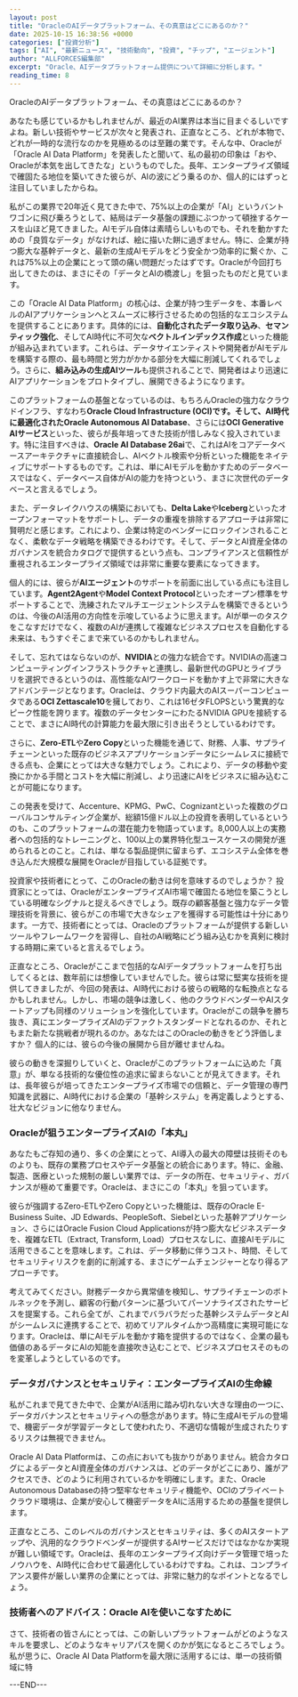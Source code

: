 ```yaml
---
layout: post
title: "OracleのAIデータプラットフォーム、その真意はどこにあるのか？"
date: 2025-10-15 16:38:56 +0000
categories: ["投資分析"]
tags: ["AI", "最新ニュース", "技術動向", "投資", "チップ", "エージェント"]
author: "ALLFORCES編集部"
excerpt: "Oracle、AIデータプラットフォーム提供について詳細に分析します。"
reading_time: 8
---
```


OracleのAIデータプラットフォーム、その真意はどこにあるのか？

あなたも感じているかもしれませんが、最近のAI業界は本当に目まぐるしいですよね。新しい技術やサービスが次々と発表され、正直なところ、どれが本物で、どれが一時的な流行なのかを見極めるのは至難の業です。そんな中、Oracleが「Oracle AI Data Platform」を発表したと聞いて、私の最初の印象は「おや、Oracleが本気を出してきたな」というものでした。長年、エンタープライズ領域で確固たる地位を築いてきた彼らが、AIの波にどう乗るのか、個人的にはずっと注目していましたからね。

私がこの業界で20年近く見てきた中で、75%以上の企業が「AI」というバントワゴンに飛び乗ろうとして、結局はデータ基盤の課題にぶつかって頓挫するケースを山ほど見てきました。AIモデル自体は素晴らしいものでも、それを動かすための「良質なデータ」がなければ、絵に描いた餅に過ぎません。特に、企業が持つ膨大な基幹データと、最新の生成AIモデルをどう安全かつ効率的に繋ぐか、これは75%以上の企業にとって頭の痛い問題だったはずです。Oracleが今回打ち出してきたのは、まさにその「データとAIの橋渡し」を狙ったものだと見ています。

この「Oracle AI Data Platform」の核心は、企業が持つ生データを、本番レベルのAIアプリケーションへとスムーズに移行させるための包括的なエコシステムを提供することにあります。具体的には、**自動化されたデータ取り込み**、**セマンティック強化**、そしてAI時代に不可欠な**ベクトルインデックス作成**といった機能が組み込まれています。これらは、データサイエンティストや開発者がAIモデルを構築する際の、最も時間と労力がかかる部分を大幅に削減してくれるでしょう。さらに、**組み込みの生成AIツール**も提供されることで、開発者はより迅速にAIアプリケーションをプロトタイプし、展開できるようになります。

このプラットフォームの基盤となっているのは、もちろんOracleの強力なクラウドインフラ、すなわち**Oracle Cloud Infrastructure (OCI)**です。そして、AI時代に最適化された**Oracle Autonomous AI Database**、さらには**OCI Generative AIサービス**といった、彼らが長年培ってきた技術が惜しみなく投入されています。特に注目すべきは、**Oracle AI Database 26ai**で、これはAIをコアデータベースアーキテクチャに直接統合し、AIベクトル検索や分析といった機能をネイティブにサポートするものです。これは、単にAIモデルを動かすためのデータベースではなく、データベース自体がAIの能力を持つという、まさに次世代のデータベースと言えるでしょう。

また、データレイクハウスの構築においても、**Delta Lake**や**Iceberg**といったオープンフォーマットをサポートし、データの重複を排除するアプローチは非常に賢明だと感じます。これにより、企業は特定のベンダーにロックインされることなく、柔軟なデータ戦略を構築できるわけです。そして、データとAI資産全体のガバナンスを統合カタログで提供するという点も、コンプライアンスと信頼性が重視されるエンタープライズ領域では非常に重要な要素になってきます。

個人的には、彼らが**AIエージェント**のサポートを前面に出している点にも注目しています。**Agent2Agent**や**Model Context Protocol**といったオープン標準をサポートすることで、洗練されたマルチエージェントシステムを構築できるというのは、今後のAI活用の方向性を示唆しているように思えます。AIが単一のタスクをこなすだけでなく、複数のAIが連携して複雑なビジネスプロセスを自動化する未来は、もうすぐそこまで来ているのかもしれません。

そして、忘れてはならないのが、**NVIDIA**との強力な統合です。NVIDIAの高速コンピューティングインフラストラクチャと連携し、最新世代のGPUとライブラリを選択できるというのは、高性能なAIワークロードを動かす上で非常に大きなアドバンテージとなります。Oracleは、クラウド内最大のAIスーパーコンピュータである**OCI Zettascale10**を擁しており、これは16ゼタFLOPSという驚異的なピーク性能を誇ります。複数のデータセンターにわたるNVIDIA GPUを接続することで、まさにAI時代の計算能力を最大限に引き出そうとしているわけです。

さらに、**Zero-ETL**や**Zero Copy**といった機能を通じて、財務、人事、サプライチェーンといった既存のビジネスアプリケーションデータにシームレスに接続できる点も、企業にとっては大きな魅力でしょう。これにより、データの移動や変換にかかる手間とコストを大幅に削減し、より迅速にAIをビジネスに組み込むことが可能になります。

この発表を受けて、Accenture、KPMG、PwC、Cognizantといった複数のグローバルコンサルティング企業が、総額15億ドル以上の投資を表明しているというのも、このプラットフォームの潜在能力を物語っています。8,000人以上の実務者への包括的なトレーニングと、100以上の業界特化型ユースケースの開発が進められるとのこと。これは、単なる製品提供に留まらず、エコシステム全体を巻き込んだ大規模な展開をOracleが目指している証拠です。

投資家や技術者にとって、このOracleの動きは何を意味するのでしょうか？ 投資家にとっては、OracleがエンタープライズAI市場で確固たる地位を築こうとしている明確なシグナルと捉えるべきでしょう。既存の顧客基盤と強力なデータ管理技術を背景に、彼らがこの市場で大きなシェアを獲得する可能性は十分にあります。一方で、技術者にとっては、Oracleのプラットフォームが提供する新しいツールやフレームワークを習得し、自社のAI戦略にどう組み込むかを真剣に検討する時期に来ていると言えるでしょう。

正直なところ、Oracleがここまで包括的なAIデータプラットフォームを打ち出してくるとは、数年前には想像していませんでした。彼らは常に堅実な技術を提供してきましたが、今回の発表は、AI時代における彼らの戦略的な転換点となるかもしれません。しかし、市場の競争は激しく、他のクラウドベンダーやAIスタートアップも同様のソリューションを強化しています。Oracleがこの競争を勝ち抜き、真にエンタープライズAIのデファクトスタンダードとなれるのか、それともまた新たな挑戦者が現れるのか。あなたはこのOracleの動きをどう評価しますか？ 個人的には、彼らの今後の展開から目が離せませんね。

彼らの動きを深掘りしていくと、Oracleがこのプラットフォームに込めた「真意」が、単なる技術的な優位性の追求に留まらないことが見えてきます。それは、長年彼らが培ってきたエンタープライズ市場での信頼と、データ管理の専門知識を武器に、AI時代における企業の「基幹システム」を再定義しようとする、壮大なビジョンに他なりません。

### Oracleが狙うエンタープライズAIの「本丸」

あなたもご存知の通り、多くの企業にとって、AI導入の最大の障壁は技術そのものよりも、既存の業務プロセスやデータ基盤との統合にあります。特に、金融、製造、医療といった規制の厳しい業界では、データの所在、セキュリティ、ガバナンスが極めて重要です。Oracleは、まさにこの「本丸」を狙っています。

彼らが強調するZero-ETLやZero Copyといった機能は、既存のOracle E-Business Suite、JD Edwards、PeopleSoft、Siebelといった基幹アプリケーション、さらにはOracle Fusion Cloud Applicationsが持つ膨大なビジネスデータを、複雑なETL（Extract, Transform, Load）プロセスなしに、直接AIモデルに活用できることを意味します。これは、データ移動に伴うコスト、時間、そしてセキュリティリスクを劇的に削減する、まさにゲームチェンジャーとなり得るアプローチです。

考えてみてください。財務データから異常値を検知し、サプライチェーンのボトルネックを予測し、顧客の行動パターンに基づいてパーソナライズされたサービスを提案する。これら全てが、これまでバラバラだった基幹システムデータとAIがシームレスに連携することで、初めてリアルタイムかつ高精度に実現可能になります。Oracleは、単にAIモデルを動かす箱を提供するのではなく、企業の最も価値のあるデータにAIの知能を直接吹き込むことで、ビジネスプロセスそのものを変革しようとしているのです。

### データガバナンスとセキュリティ：エンタープライズAIの生命線

私がこれまで見てきた中で、企業がAI活用に踏み切れない大きな理由の一つに、データガバナンスとセキュリティへの懸念があります。特に生成AIモデルの登場で、機密データが学習データとして使われたり、不適切な情報が生成されたりするリスクは無視できません。

Oracle AI Data Platformは、この点においても抜かりがありません。統合カタログによるデータとAI資産全体のガバナンスは、どのデータがどこにあり、誰がアクセスでき、どのように利用されているかを明確にします。また、Oracle Autonomous Databaseの持つ堅牢なセキュリティ機能や、OCIのプライベートクラウド環境は、企業が安心して機密データをAIに活用するための基盤を提供します。

正直なところ、このレベルのガバナンスとセキュリティは、多くのAIスタートアップや、汎用的なクラウドベンダーが提供するAIサービスだけではなかなか実現が難しい領域です。Oracleは、長年のエンタープライズ向けデータ管理で培ったノウハウを、AI時代に合わせて最適化しているわけですね。これは、コンプライアンス要件が厳しい業界の企業にとっては、非常に魅力的なポイントとなるでしょう。

### 技術者へのアドバイス：Oracle AIを使いこなすために

さて、技術者の皆さんにとっては、この新しいプラットフォームがどのようなスキルを要求し、どのようなキャリアパスを開くのかが気になるところでしょう。私が思うに、Oracle AI Data Platformを最大限に活用するには、単一の技術領域に特

---END---
